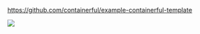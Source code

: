 https://github.com/containerful/example-containerful-template

![](https://mongoke.xmorse.now.sh/button.svg)

